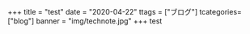 +++
title = "test"
date = "2020-04-22"
ttags = ["ブログ"]
tcategories=["blog"]
banner = "img/technote.jpg"
+++
test